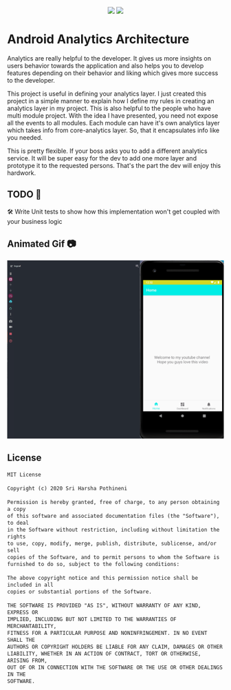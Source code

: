 <p align="center">
  <a href="https://img.shields.io/badge/License-MIT-yellow.svg"><img src="https://img.shields.io/badge/License-MIT-yellow.svg"></a>
  <a href="https://badges.frapsoft.com/os/v2/open-source.svg?v=103"><img src="https://badges.frapsoft.com/os/v2/open-source.svg?v=103"></a>
</p>

# Android Analytics Architecture
Analytics are really helpful to the developer. It gives us more insights on users behavior towards the application and also helps you to develop features depending on their behavior
and liking which gives more success to the developer.

This project is useful in defining your analytics layer. I just created this project in a simple manner to explain how I define my rules in creating an analytics layer in my project.
This is also helpful to the people who have multi module project. With the idea I have presented, you need not expose all the events to all modules. Each module can have it's own analytics
layer which takes info from core-analytics layer. So, that it encapsulates info like you needed.

This is pretty flexible.
If your boss asks you to add a different analytics service. It will be super easy for the dev to add one more layer and prototype it to the requested persons. That's the part the dev 
will enjoy this hardwork.


## TODO 🔨
🛠️ Write Unit tests to show how this implementation won't get coupled with your business logic

##  Animated Gif 📷
![Android Analytics Architecture - Animated gif demo](demo/demo.gif)

## License
```
MIT License

Copyright (c) 2020 Sri Harsha Pothineni

Permission is hereby granted, free of charge, to any person obtaining a copy
of this software and associated documentation files (the "Software"), to deal
in the Software without restriction, including without limitation the rights
to use, copy, modify, merge, publish, distribute, sublicense, and/or sell
copies of the Software, and to permit persons to whom the Software is
furnished to do so, subject to the following conditions:

The above copyright notice and this permission notice shall be included in all
copies or substantial portions of the Software.

THE SOFTWARE IS PROVIDED "AS IS", WITHOUT WARRANTY OF ANY KIND, EXPRESS OR
IMPLIED, INCLUDING BUT NOT LIMITED TO THE WARRANTIES OF MERCHANTABILITY,
FITNESS FOR A PARTICULAR PURPOSE AND NONINFRINGEMENT. IN NO EVENT SHALL THE
AUTHORS OR COPYRIGHT HOLDERS BE LIABLE FOR ANY CLAIM, DAMAGES OR OTHER
LIABILITY, WHETHER IN AN ACTION OF CONTRACT, TORT OR OTHERWISE, ARISING FROM,
OUT OF OR IN CONNECTION WITH THE SOFTWARE OR THE USE OR OTHER DEALINGS IN THE
SOFTWARE.
```
